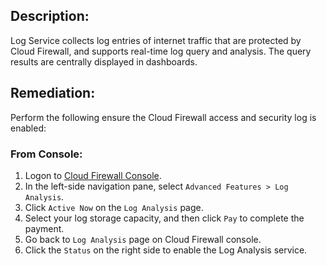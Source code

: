 ## Description:

Log Service collects log entries of internet traffic that are protected by Cloud Firewall, and supports real-time log query and analysis. The query results are centrally displayed in dashboards.

## Remediation:

Perform the following ensure the Cloud Firewall access and security log is enabled:

### From Console:

1. Logon to [Cloud Firewall Console](https://yundunnext.console.aliyun.com/).
2. In the left-side navigation pane, select `Advanced Features > Log Analysis`.
3. Click `Active Now` on the `Log Analysis` page.
4. Select your log storage capacity, and then click `Pay` to complete the payment.
5. Go back to `Log Analysis` page on Cloud Firewall console.
6. Click the `Status` on the right side to enable the Log Analysis service.